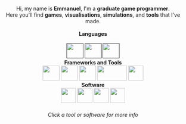 <div align="center">
  <br>Hi, my name is <b>Emmanuel</b>, I'm a <b>graduate game programmer</b>.</br>
  Here you'll find <b>games</b>, <b>visualisations</b>, <b>simulations</b>, and <b>tools</b> that I've made.
  <br><br><b>Languages</b></br></br>
    <a href=""><img src="https://github.com/user-attachments/assets/f6367141-4b5c-49dc-8894-346fffa8e1d3"width=45 height=40/></a>
    <a href=""><img src="https://github.com/user-attachments/assets/06b2f249-1271-4a3f-8ca8-aeca5ca1328f"width=45 height=40/></a>
    <a href=""><img src="https://github.com/user-attachments/assets/1280239a-2619-4d21-8d54-d0c72e2eafba"width=45 height=40/></a>
  <br><b>Frameworks and Tools</b></br>
    <a href="https://git-scm.com/"><img src="https://github.com/user-attachments/assets/2cefdbd9-6374-47ff-b696-07b3c610bb89"width=45 height=40/></a>
    <a href="https://www.gnu.org/software/bash/"><img src="https://github.com/user-attachments/assets/365b5050-3c56-4a14-b445-7413627b43b2"width=45 height=40/></a>
    <a href="https://cmake.org/"><img src="https://github.com/user-attachments/assets/dee58719-a775-48fa-aa9a-1b3cc3f5edc7"width=45 height=40/></a>
    <a href="https://github.com/catchorg/Catch2"><img src="https://github.com/user-attachments/assets/99d02f94-14c4-42e0-a42b-01f9d32abf58"width=80 height=40/></a>
    <a href="https://github.com/ArthurSonzogni/FTXUI"><img src="https://github.com/user-attachments/assets/f2827a98-4e11-4ef5-b59e-afc2ad78bd36"width=40 height=40/></a>
  <br><b>Software</b></br>
    <a href="https://visualstudio.microsoft.com/"><img src="https://github.com/user-attachments/assets/77e594f1-f327-48bd-aee1-a30ddda70762"width=40 height=40/></a>
    <a href="https://obsidian.md/"><img src="https://github.com/user-attachments/assets/7613f0be-0b8e-43ce-a41b-873ebe8dc567"width=40 height=40/></a>
    <a href="https://www.unrealengine.com/en-US"><img src="https://github.com/user-attachments/assets/7d36cbd8-c2de-4cd5-aec7-d836de06fc5c"width=40 height=40/></a>
    <a href="https://unity.com/"><img src="https://github.com/user-attachments/assets/c9645f1e-40af-434c-ae9d-fd57bc6cffd4"width=40 height=40/></a>
  <h6>Click a tool or software for more info</font></h6>
</div>

